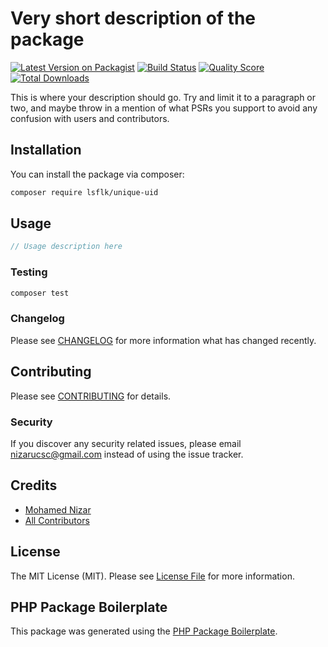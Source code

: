 # Very short description of the package

[![Latest Version on Packagist](https://img.shields.io/packagist/v/lsflk/unique-uid.svg?style=flat-square)](https://packagist.org/packages/lsflk/unique-uid)
[![Build Status](https://img.shields.io/travis/lsflk/unique-uid/master.svg?style=flat-square)](https://travis-ci.org/lsflk/unique-uid)
[![Quality Score](https://img.shields.io/scrutinizer/g/lsflk/unique-uid.svg?style=flat-square)](https://scrutinizer-ci.com/g/lsflk/unique-uid)
[![Total Downloads](https://img.shields.io/packagist/dt/lsflk/unique-uid.svg?style=flat-square)](https://packagist.org/packages/lsflk/unique-uid)

This is where your description should go. Try and limit it to a paragraph or two, and maybe throw in a mention of what PSRs you support to avoid any confusion with users and contributors.

## Installation

You can install the package via composer:

```bash
composer require lsflk/unique-uid
```

## Usage

``` php
// Usage description here
```

### Testing

``` bash
composer test
```

### Changelog

Please see [CHANGELOG](CHANGELOG.md) for more information what has changed recently.

## Contributing

Please see [CONTRIBUTING](CONTRIBUTING.md) for details.

### Security

If you discover any security related issues, please email nizarucsc@gmail.com instead of using the issue tracker.

## Credits

- [Mohamed Nizar](https://github.com/lsflk)
- [All Contributors](../../contributors)

## License

The MIT License (MIT). Please see [License File](LICENSE.md) for more information.

## PHP Package Boilerplate

This package was generated using the [PHP Package Boilerplate](https://laravelpackageboilerplate.com).